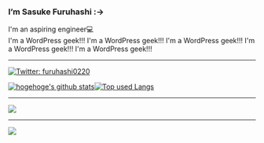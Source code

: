 ### I’m Sasuke Furuhashi :->   
     
I'm an aspiring engineer💻  
I'm a WordPress geek!!! I'm a WordPress geek!!! I'm a WordPress geek!!! I'm a WordPress geek!!! I'm a WordPress geek!!! 
   
<!--     
**saske220/saske220** is a ✨ _special_ ✨ repository because its `README.md` (this file) appears on your GitHub profile.

Here are some ideas to get you started:    
　            
- 🔭 I’m currently working on ...　　　  　       　
- 🌱 I’m currently learning ...    
- 👯 I’m looking to collaborate on ...　　  
- 🤔 I’m looking for help with ... 　  
- 💬 Ask me about ...　 
- 📫 How to reach me: ... 　
- 😄 Pronouns: ...
- ⚡ Fun fact: ...　 
-->

<hr>

[![Twitter: furuhashi0220](https://img.shields.io/twitter/follow/furuhashi0220?style=social)](https://twitter.com/furuhashi0220)


[![hogehoge's github stats](https://github-readme-stats.vercel.app/api?username=saske220&hide=contribs&count_private=true&show_icons=true&theme=tokyonight)](https://github.com/saske220/)[![Top used Langs](https://github-readme-stats.vercel.app/api/top-langs/?username=saske220&layout=compact&theme=tokyonight)](https://github.com/saske220/)

<hr>


![](https://skillicons.dev/icons?i=html,css,js,sass,php,threejs,wordpress)
<hr> 

![](https://skillicons.dev/icons?i=ai,ps,figma,discord,github,vscode)










